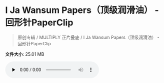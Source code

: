 # I Ja Wansum Papers（顶级润滑油） - 回形针PaperClip

> 原创专辑 / MULTIPLY 正片叠底 / I Ja Wansum Papers（顶级润滑油） - 回形针PaperClip

**文件大小**: 25.01 MB

<audio preload="none" controls><source src="https://file.hsyhx.top/archive/原创专辑/MULTIPLY 正片叠底/I Ja Wansum Papers（顶级润滑油） - 回形针PaperClip.flac" type="audio/mpeg">🤔 您的浏览器不支持此音频格式</audio>